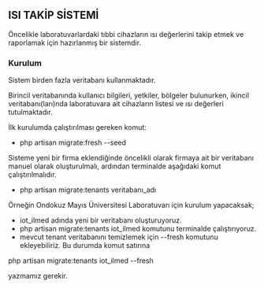 ## ISI TAKİP SİSTEMİ

Öncelikle laboratuvarlardaki tıbbi cihazların ısı değerlerini takip etmek ve raporlamak için hazırlanmış bir sistemdir.

### Kurulum

<p>Sistem birden fazla veritabanı kullanmaktadır.</p>
<p>Birincil veritabanında kullanıcı bilgileri, yetkiler, bölgeler bulunurken, ikincil veritabanı(ları)nda laboratuvara ait cihazların listesi ve ısı değerleri tutulmaktadır.</p>
<p>İlk kurulumda çalıştırılması gereken komut:</p>

- php artisan migrate:fresh --seed

<p>Sisteme yeni bir firma eklendiğinde öncelikli olarak firmaya ait bir veritabanı manuel olarak oluşturulmalı, ardından terminalde aşağıdaki komut çalıştırılmalıdır.</p>

- php artisan migrate:tenants veritabanı_adı

<p>Örneğin Ondokuz Mayıs Üniversitesi Laboratuvarı için kurulum yapacaksak;</p>

- iot_ilmed adında yeni bir veritabanı oluşturuyoruz.
- php artisan migrate:tenants iot_ilmed komutunu terminalde çalıştırıyoruz.
- mevcut tenant veritabanını temizlemek için --fresh komutunu ekleyebiliriz. Bu durumda komut satırına
<p>php artisan migrate:tenants iot_ilmed --fresh</p> yazmamız gerekir.
